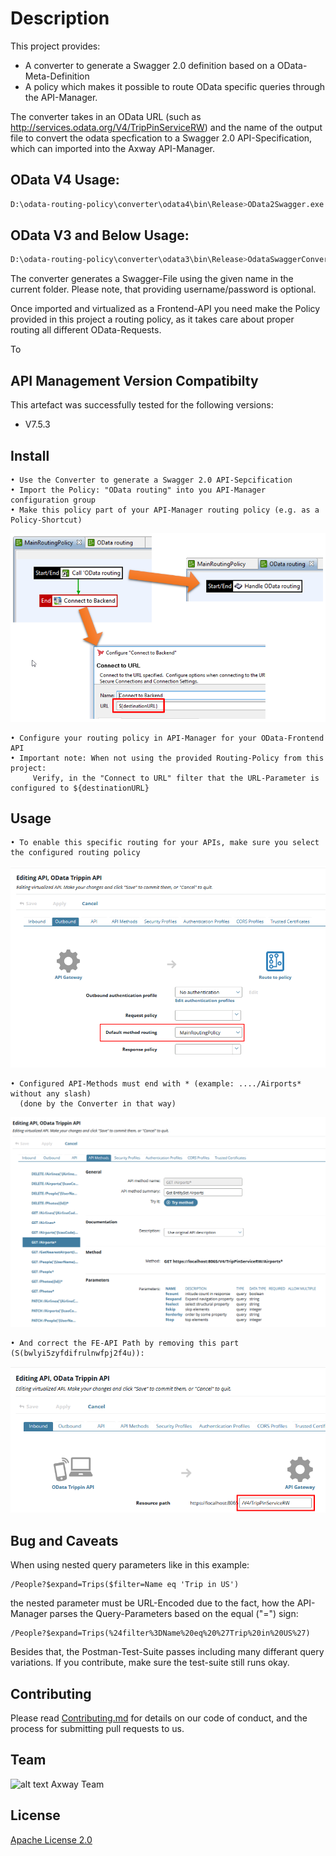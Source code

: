 # Description
This project provides:
- A converter to generate a Swagger 2.0 definition based on a OData-Meta-Definition
- A policy which makes it possible to route OData specific queries through the API-Manager. 

The converter takes in an OData URL (such as http://services.odata.org/V4/TripPinServiceRW) and the name of the output file to convert the odata specfication to a Swagger 2.0 API-Specification, which can imported into the Axway API-Manager.
## OData V4 Usage:
```bash
D:\odata-routing-policy\converter\odata4\bin\Release>OData2Swagger.exe http://services.odata.org/V4/TripPinServiceRW name_of_swagger_file.json [http-basic-username] [http-basic-password]

```

## OData V3 and Below Usage:
```bash
D:\odata-routing-policy\converter\odata3\bin\Release>OdataSwaggerConverter.exe http://services.odata.org/V3/Northwind/Northwind.svc/$metadata name_of_swagger_file.json [http-basic-username] [http-basic-password]

```

The converter generates a Swagger-File using the given name in the current folder.
Please note, that providing username/password is optional.


Once imported and virtualized as a Frontend-API you need make the Policy provided in this project a routing policy, as it takes care about proper routing all different OData-Requests.

To 

## API Management Version Compatibilty
This artefact was successfully tested for the following versions:
- V7.5.3


## Install

```
• Use the Converter to generate a Swagger 2.0 API-Sepcification
• Import the Policy: "OData routing" into you API-Manager configuration group
• Make this policy part of your API-Manager routing policy (e.g. as a Policy-Shortcut)
```
![Routing Policy](https://github.com/Axway-API-Management-Plus/odata-routing-policy/blob/master/images/OData-Policy-Linked-to-Routing.png)
```
• Configure your routing policy in API-Manager for your OData-Frontend API
• Important note: When not using the provided Routing-Policy from this project: 
     Verify, in the "Connect to URL" filter that the URL-Parameter is configured to ${destinationURL}
```

## Usage

```
• To enable this specific routing for your APIs, make sure you select the configured routing policy
```
![API-Manager Routing Policy](https://github.com/Axway-API-Management-Plus/odata-routing-policy/blob/master/images/api-routing-policy-incl-odata.png)
```
• Configured API-Methods must end with * (example: ..../Airports* without any slash)
  (done by the Converter in that way)
 ```
![API-Manager OData API](https://github.com/Axway-API-Management-Plus/odata-routing-policy/blob/master/images/odata-api-in-apimgr.png)
```
• And correct the FE-API Path by removing this part (S(bwlyi5zyfdifrulnwfpj2f4u)): 
```
![API-Manager OData FE_API](https://github.com/Axway-API-Management-Plus/odata-routing-policy/blob/master/images/odata-api-in-apimgr-fe-api.png)

## Bug and Caveats

When using nested query parameters like in this example:
```
/People?$expand=Trips($filter=Name eq 'Trip in US')
```
the nested parameter must be URL-Encoded due to the fact, how the API-Manager 
parses the Query-Parameters based on the equal ("=") sign:
```
/People?$expand=Trips(%24filter%3DName%20eq%20%27Trip%20in%20US%27)
```
Besides that, the Postman-Test-Suite passes including many differant query variations. 
If you contribute, make sure the test-suite still runs okay.

## Contributing

Please read [Contributing.md](https://github.com/Axway-API-Management/Common/blob/master/Contributing.md) for details on our code of conduct, and the process for submitting pull requests to us.


## Team

![alt text][Axwaylogo] Axway Team

[Axwaylogo]: https://github.com/Axway-API-Management/Common/blob/master/img/AxwayLogoSmall.png  "Axway logo"


## License
[Apache License 2.0](/LICENSE)
